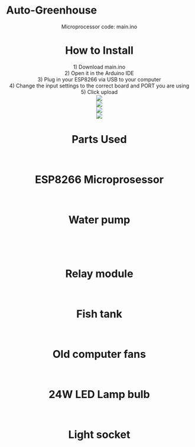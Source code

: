 # Auto-Greenhouse

<center> 

Microprocessor code: main.ino
<h1>How to Install </h1> 
1) Download main.ino<br>
2) Open it in the Arduino IDE<br>
3) Plug in your ESP8266 via USB to your computer<br>
4) Change the input settings to the correct board and PORT you are using<br>
5) Click upload
<br>
  <h1Images </h1>
  <img src="https://i.imgur.com/QmpBi3E.jpg"><Br>
  <img src="https://i.imgur.com/7ITEAJK.jpg"><br>
  <img src="https://i.imgur.com/nd6VHNa.jpg"><br>
  <img src="https://i.imgur.com/wzMAObZ.jpg"><br>
<h1> Parts Used </h1>
<br>
<h1>ESP8266 Microprosessor</h1><br>
<h1>Water pump<h1><br>
<h1>Relay module</h1><br>
<h1>Fish tank</h1><br>
<h1>Old computer fans</h1><br>
<h1> 24W LED Lamp bulb</h1><br>
<h1>Light socket</h1>

